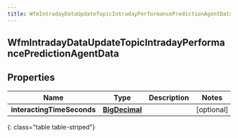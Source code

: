 ```yaml
---
title: WfmIntradayDataUpdateTopicIntradayPerformancePredictionAgentData
---
```

## WfmIntradayDataUpdateTopicIntradayPerformancePredictionAgentData


## Properties

| Name | Type | Description | Notes |
| ------------ | ------------- | ------------- | ------------- |
| **interactingTimeSeconds** | [**BigDecimal**](BigDecimal.html) |  |  [optional] |
{: class="table table-striped"}



